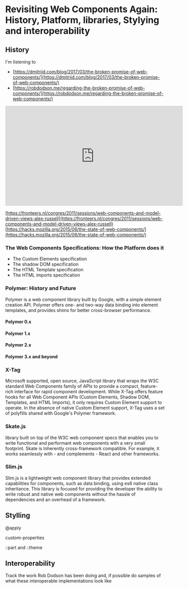 # Revisiting Web Components Again: History, Platform, libraries, Stylying and interoperability


## History

I'm listening to

* [https://dmitriid.com/blog/2017/03/the-broken-promise-of-web-components/](https://dmitriid.com/blog/2017/03/the-broken-promise-of-web-components/)
* [https://robdodson.me/regarding-the-broken-promise-of-web-components/](https://robdodson.me/regarding-the-broken-promise-of-web-components/)



<div class="video">
  <iframe src="https://player.vimeo.com/video/33430613?portrait=0" width="560" height="315" frameborder="0" webkitallowfullscreen mozallowfullscreen allowfullscreen></iframe>
</div>

[https://fronteers.nl/congres/2011/sessions/web-components-and-model-driven-views-alex-russell](https://fronteers.nl/congres/2011/sessions/web-components-and-model-driven-views-alex-russell)
[https://hacks.mozilla.org/2015/06/the-state-of-web-components/](https://hacks.mozilla.org/2015/06/the-state-of-web-components/)

### The Web Components Specifications: How the Platform does it

* The Custom Elements specification
* The shadow DOM specification
* The HTML Template specification
* The HTML imports specification

### Polymer: History and Future

Polymer is a web component library built by Google, with a simple element creation API. Polymer offers one- and two-way data binding into element templates, and provides shims for better cross-browser performance.

#### Polymer 0.x

#### Polymer 1.x

#### Polymer 2.x

#### Polymer 3.x and beyond

### X-Tag

 Microsoft supported, open source, JavaScript library that wraps the W3C standard Web Components family of APIs to provide a compact, feature-rich interface for rapid component development. While X-Tag offers feature hooks for all Web Component APIs (Custom Elements, Shadow DOM, Templates, and HTML Imports), it only requires Custom Element support to operate. In the absence of native Custom Element support, X-Tag uses a set of polyfills shared with Google's Polymer framework.

### Skate.js

library built on top of the W3C web component specs that enables you to write functional and performant web components with a very small footprint. Skate is Inherently cross-framework compatible. For example, it works seamlessly with - and complements - React and other frameworks.

### Slim.js

Slim.js is a lightweight web component library that provides extended capabilities for components, such as data binding, using es6 native class inheritance. This library is focused for providing the developer the ability to write robust and native web components without the hassle of dependencies and an overhead of a framework.

## Stylling

@apply

custom-properties

::part and ::theme

## Interoperability

Track the work Rob Dodson has been doing and, if possible do samples of what these interoperable implementations look like
